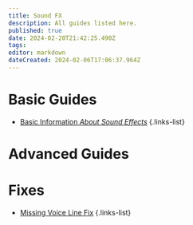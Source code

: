 ```yaml
---
title: Sound FX
description: All guides listed here.
published: true
date: 2024-02-20T21:42:25.490Z
tags: 
editor: markdown
dateCreated: 2024-02-06T17:06:37.964Z
---
```



# Basic Guides
- [Basic Information *About Sound Effects*](/specific-guide/sfx/basic-information)
{.links-list}

# Advanced Guides

# Fixes
- [Missing Voice Line Fix](/specific-guide/sfx/fix-missing-voicelines)
{.links-list}